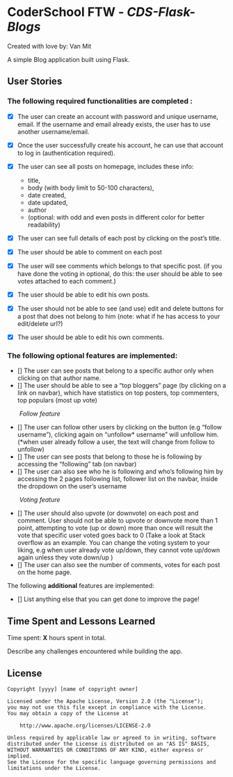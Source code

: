 # CoderSchool FTW - _CDS-Flask-Blogs_

Created with love by: Van Mit

A simple Blog application built using Flask.

<!-- ## Video Walkthrough

Here's a walkthrough of implemented user stories.

To create a GIF, use [LiceCap](http://www.cockos.com/licecap/), [RecordIt](http://www.recordit.co), or [Loom](http://www.useloom.com), and link the image here in the markdown.

```
<img src='http://i.imgur.com/link/to/your/gif/file.gif' title='Video Walkthrough' width='' alt='Video Walkthrough' />
``` -->

## User Stories

### The following **required** functionalities are completed :

- [x] The user can create an account with password and unique username, email. If the username and email already exists, the user has to use another username/email.

- [x] Once the user successfully create his account, he can use that account to log in (authentication required).

- [x] The user can see all posts on homepage, includes these info:

  - title,
  - body (with body limit to 50-100 characters),
  - date created,
  - date updated,
  - author
  - (optional: with odd and even posts in different color for better readability)

- [x] The user can see full details of each post by clicking on the post’s title.

- [x] The user should be able to comment on each post

- [x] The user will see comments which belongs to that specific post.
      (if you have done the voting in optional, do this: the user should be able to see votes attached to each comment.)

- [x] The user should be able to edit his own posts.

- [x] The user should not be able to see (and use) edit and delete buttons for a post that does not belong to him (note: what if he has access to your edit/delete url?)

- [x] The user should be able to edit his own comments.

### The following **optional** features are implemented:

- [] The user can see posts that belong to a specific author only when clicking on that author name.
- [] The user should be able to see a “top bloggers” page (by clicking on a link on navbar), which have statistics on top posters, top commenters, top populars (most up vote)

&ensp;&ensp;&ensp;&ensp;_Follow feature_

- [] The user can follow other users by clicking on the button (e.g “follow username”), clicking again on “unfollow* username” will unfollow him.
  (*when user already follow a user, the text will change from follow to unfollow)
- [] The user can see posts that belong to those he is following by accessing the “following” tab (on navbar)
- [] The user can also see who he is following and who’s following him by accessing the 2 pages following list, follower list on the navbar, inside the dropdown on the user’s username

&ensp;&ensp;&ensp;&ensp;_Voting feature_

- [] The user should also upvote (or downvote) on each post and comment. User should not be able to upvote or downvote more than 1 point, attempting to vote (up or down) more than once will result the vote that specific user voted goes back to 0
  (Take a look at Stack overflow as an example. You can change the voting system to your liking, e.g when user already vote up/down, they cannot vote up/down again unless they vote down/up )
- [] The user can also see the number of comments, votes for each post on the home page.

The following **additional** features are implemented:

- [] List anything else that you can get done to improve the page!

## Time Spent and Lessons Learned

Time spent: **X** hours spent in total.

Describe any challenges encountered while building the app.

## License

    Copyright [yyyy] [name of copyright owner]

    Licensed under the Apache License, Version 2.0 (the "License");
    you may not use this file except in compliance with the License.
    You may obtain a copy of the License at

        http://www.apache.org/licenses/LICENSE-2.0

    Unless required by applicable law or agreed to in writing, software
    distributed under the License is distributed on an "AS IS" BASIS,
    WITHOUT WARRANTIES OR CONDITIONS OF ANY KIND, either express or implied.
    See the License for the specific language governing permissions and
    limitations under the License.

